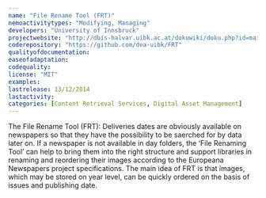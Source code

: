 ```yaml
---
name: "File Rename Tool (FRT)"
nemoactivitytypes: "Modifying, Managing"
developers: "University of Innsbruck"
projectwebsite: "http://dbis-halvar.uibk.ac.at/dokuwiki/doku.php?id=main:structify"
coderepository: "https://github.com/dea-uibk/FRT"
qualityofdocumentation: 
easeofadaptation: 
codequality: 
license: "MIT"
examples: 
lastrelease: 13/12/2014
lastactivity: 
categories: [Content Retrieval Services, Digital Asset Management]
---
```

The File Rename Tool (FRT):
 Deliveries dates are obviously available on newspapers so that they have the
possibility to be saerched for by data later on. If a newspaper is not available 
in day folders, the ‘File Renaming Tool’ can help to bring them into the
 right structure and support libraries in renaming and reordering their 
images according to the Europeana Newspapers project specifications.
 The main idea of FRT is that images, which may be stored on year level,
 can be quickly ordered on the basis of issues and publishing date.
